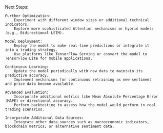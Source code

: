 Next Steps:

    Further Optimization:
        Experiment with different window sizes or additional technical indicators.
        Explore more sophisticated Attention mechanisms or hybrid models (e.g., Bidirectional LSTM).

    Model Deployment:
        Deploy the model to make real-time predictions or integrate it into a trading strategy.
        Use platforms like TensorFlow Serving or convert the model to TensorFlow Lite for mobile applications.

    Continuous Learning:
        Update the model periodically with new data to maintain its predictive accuracy.
        Implement mechanisms for continuous retraining as new sentiment and price data become available.

    Advanced Evaluation:
        Incorporate additional metrics like Mean Absolute Percentage Error (MAPE) or directional accuracy.
        Perform backtesting to assess how the model would perform in real trading scenarios.

    Incorporate Additional Data Sources:
        Integrate other data sources such as macroeconomic indicators, blockchain metrics, or alternative sentiment data.